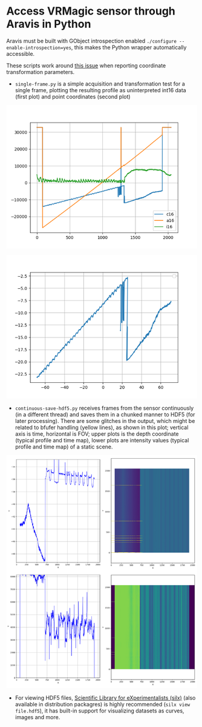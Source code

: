 Access VRMagic sensor through Aravis in Python
===============================================

Aravis must be built with GObject introspection enabled `./configure --enable-introspection=yes`, this makes the Python wrapper automatically accessible.

These scripts work around [this issue](https://github.com/AravisProject/aravis/issues/147) when reporting coordinate transformation parameters.

* `single-frame.py` is a simple acquisition and transformation test for a single frame, plotting the resulting profile as uninterpreted int16 data (first plot) and point coordinates (second plot)

![Single frame: raw](fig/vrmagic-frame-raw.png)

![Single frame: coordinates](fig/vrmagic-frame-depth.png)

* `continuous-save-hdf5.py` receives frames from the sensor continuously (in a different thread) and saves them in a chunked manner to HDF5 (for later processing). There are some glitches in the output, which might be related to bfufer handling (yellow lines), as shown in this plot; vertical axis is time, horizontal is FOV; upper plots is the depth coordinate (typical profile and time map), lower plots are intensity values (typical profile and time map) of a static scene.

![Measurements output](fig/vrmagic-static-z-i.png)

* For viewing HDF5 files, [Scientific Library for eXperimentalists (silx)](https://github.com/silx-kit/silx) (also available in distribution packagres) is highly recommended (``silx view file.hdf5``), it has built-in support for visualizing datasets as curves, images and more.
